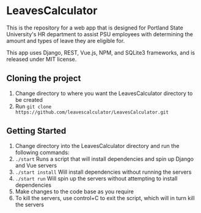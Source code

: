 # LeavesCalculator
This is the repository for a web app that is designed for Portland State University's HR department 
to assist PSU employees with determining the amount and types of leave they are eligible for.

This app uses Django, REST, Vue.js, NPM, and SQLite3 frameworks, and is released under MIT license.

## Cloning the project
1. Change directory to where you want the LeavesCalculator directory to be created
2. Run `git clone https://github.com/leavescalculator/LeavesCalculator.git` 

## Getting Started
1. Change directory into the LeavesCalculator directory and run the following commands: 
3. `./start` Runs a script that will install dependencies and spin up Django and Vue servers
4. `./start install` Will install dependencies without running the servers
5. `./start run` Will spin up the servers without attempting to install dependencies
6. Make changes to the code base as you require
7. To kill the servers, use control+C to exit the script, which will in turn kill the servers
